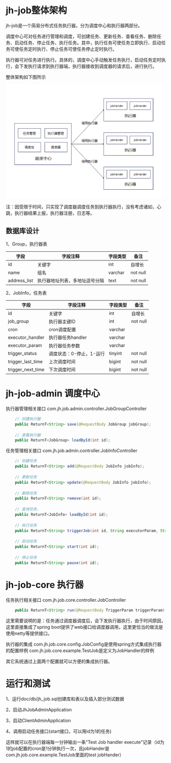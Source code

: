 # jh-job整体架构

jh-job是一个简易分布式任务执行器，分为调度中心和执行器两部分。

调度中心可对任务进行管理和调度，可创建任务、更新任务、查看任务、删除任务、启动任务、停止任务、执行任务。其中，执行任务可使任务立即执行、启动任务可使任务定时执行、停止任务可使任务停止定时执行。

执行器可对任务进行执行。具体的，调度中心手动触发任务执行，启动任务定时执行，会下发执行请求到执行器端，执行器接收到调度器的请求后，进行执行。

整体架构如下图所示

![jm-job架构](https://github.com/johnhec/jh-job/blob/main/jh-job%E6%9E%B6%E6%9E%84%E5%9B%BE.png)

注：因受限于时间，只实现了调度器调度任务到执行器执行，没有考虑诸如，心跳，执行器结果上报，执行器注册，日志等。

## 数据库设计
1、Group，执行器表

| 字段 | 字段注释 | 字段类型 | 备注         |
| ---- | -------- | -------- | ------------ |
| id   | 关键字   | int   | 自增长       |
| name | 组名     | varchar  |   not null      |
| address_list | 执行器地址列表，多地址逗号分隔     | text  |     not null     |

2、JobInfo，任务表

| 字段    | 字段注释     | 字段类型 | 备注            |
| ------- | ------------ | -------- | --------------- |
| id      | 关键字       | int   | 自增长          |
| job_group      | 执行器主键ID   | int  | not null        |
| cron    | cron调度配置   | varchar  |                 |
| executor_handler | 执行器任务handler | varchar      |  |
| executor_param | 执行器任务参数     | varchar   |                 |
| trigger_status    | 调度状态：0-停止，1-运行   | tinyint  |    not null     |
| trigger_last_time | 上次调度时间 | bigint      | not null |
| trigger_next_time | 下次调度时间     | bigint   | not null        |

# jh-job-admin 调度中心

执行器管理相关接口
com.jh.job.admin.controller.JobGroupController

```java
    // 创建执行器
    public ReturnT<String> save(@RequestBody JobGroup jobGroup);

    // 查看执行器
    public ReturnT<JobGroup> loadById(int id);
```
任务管理相关接口
com.jh.job.admin.controller.JobInfoController
```java
    // 创建任务
    public ReturnT<String> add(@RequestBody JobInfo jobInfo);
    
    // 更新任务
    public ReturnT<String> update(@RequestBody JobInfo jobInfo);
    
    // 删除任务
    public ReturnT<String> remove(int id);
    
    // 查询任务.
    public ReturnT<JobInfo> loadById(int id);
    
    // 执行任务
    public ReturnT<String> triggerJob(int id, String executorParam, String addressList);
    
    // 启动任务
    public ReturnT<String> start(int id);
    
    // 停止任务
    public ReturnT<String> pause(int id);
```

# jh-job-core 执行器
任务执行相关接口
com.jh.job.core.controller.JobController

```java
    public ReturnT<String> run(@RequestBody TriggerParam triggerParam)
```
这里需要说明的是：任务通过调度器调度后，会下发执行器执行，由于时间原因，这里直接集成了spring boot提供了web接口给调度器调用，这里更恰当的做法是使用netty等提供接口。

执行器的集成
com.jh.job.core.config.JobConfig是使用spring方式集成执行器的配置样例
com.jh.job.core.example.TestJob是定义为JobHandler的样例

其它系统通过上面两个配置就可以方便的集成执行器。

# 运行和测试
1、运行doc/db/jh_job.sql创建库和表以及插入部分测试数据

2、启动JhJobAdminApplication

3、启动ClientAdminApplication

4、调用启动任务接口(start接口，可以用id为1的任务)

这样就可以在执行器端每一分钟输出一条"Test Job handler execute"记录（id为1的job配置的cron是1分钟执行一次，且jobHander是com.jh.job.core.example.TestJob里面的test jobHander）
